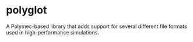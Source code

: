 # polyglot
A Polymec-based library that adds support for several different file formats 
used in high-performance simulations.

